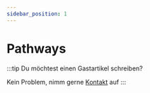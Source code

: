 ```yaml
---
sidebar_position: 1
---
```

# Pathways

:::tip
Du möchtest einen Gastartikel schreiben?

Kein Problem, nimm gerne [Kontakt](/impressum) auf
:::

